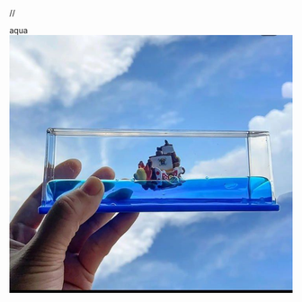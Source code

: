 <html>
<head>
<meta charset="uft-8">

<meta name="viewport" content="width=device-width,
 initial-scale=1.0">

//<title>
 <p>
  aqua
 </p>
</title>









 
</head>
<body>
<div class=ban
<h1>
 aqua
</h1>
 
</div>
 <div class="img">
        <img src="IMG_20240909_011730_049.jpg">
 
</div>








 
</body>





















 
</html>
